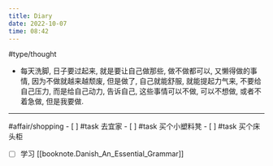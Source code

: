 ```yaml
---
title: Diary
date: 2022-10-07
time: 08:42
---
```


#type/thought 
- 每天洗脚, 日子要过起来, 就是要让自己做那些, 做不做都可以, 又懒得做的事情, 因为不做就越来越颓废, 但是做了, 自己就能舒服, 就能提起力气来, 不要给自己压力, 而是给自己动力, 告诉自己, 这些事情可以不做, 可以不想做, 或者不着急做, 但是我要做. 

***
#affair/shopping 
	- [ ] #task 去宜家
	- [ ] #task 买个小塑料凳
	- [ ] #task 买个床头柜  


- [ ] 学习 [[booknote.Danish_An_Essential_Grammar]]


